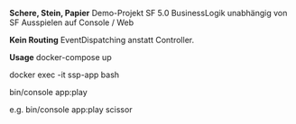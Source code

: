 **Schere, Stein, Papier**
Demo-Projekt SF 5.0
 BusinessLogik unabhängig von SF
 Ausspielen auf Console / Web
 
**Kein Routing**
 EventDispatching anstatt Controller.
 
 **Usage**
 docker-compose up
 
 docker exec -it ssp-app bash
 
 bin/console app:play <tool>
 
 e.g. bin/console app:play scissor
 
 
